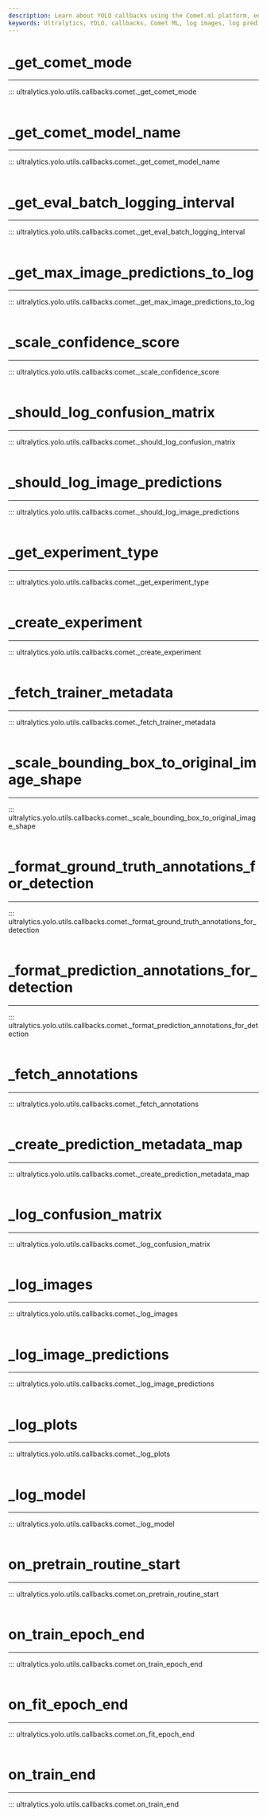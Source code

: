 ```yaml
---
description: Learn about YOLO callbacks using the Comet.ml platform, enhancing object detection training and testing with custom logging and visualizations.
keywords: Ultralytics, YOLO, callbacks, Comet ML, log images, log predictions, log plots, fetch metadata, fetch annotations, create experiment data, format experiment data
---
```


# _get_comet_mode
---
::: ultralytics.yolo.utils.callbacks.comet._get_comet_mode
<br><br>

# _get_comet_model_name
---
::: ultralytics.yolo.utils.callbacks.comet._get_comet_model_name
<br><br>

# _get_eval_batch_logging_interval
---
::: ultralytics.yolo.utils.callbacks.comet._get_eval_batch_logging_interval
<br><br>

# _get_max_image_predictions_to_log
---
::: ultralytics.yolo.utils.callbacks.comet._get_max_image_predictions_to_log
<br><br>

# _scale_confidence_score
---
::: ultralytics.yolo.utils.callbacks.comet._scale_confidence_score
<br><br>

# _should_log_confusion_matrix
---
::: ultralytics.yolo.utils.callbacks.comet._should_log_confusion_matrix
<br><br>

# _should_log_image_predictions
---
::: ultralytics.yolo.utils.callbacks.comet._should_log_image_predictions
<br><br>

# _get_experiment_type
---
::: ultralytics.yolo.utils.callbacks.comet._get_experiment_type
<br><br>

# _create_experiment
---
::: ultralytics.yolo.utils.callbacks.comet._create_experiment
<br><br>

# _fetch_trainer_metadata
---
::: ultralytics.yolo.utils.callbacks.comet._fetch_trainer_metadata
<br><br>

# _scale_bounding_box_to_original_image_shape
---
::: ultralytics.yolo.utils.callbacks.comet._scale_bounding_box_to_original_image_shape
<br><br>

# _format_ground_truth_annotations_for_detection
---
::: ultralytics.yolo.utils.callbacks.comet._format_ground_truth_annotations_for_detection
<br><br>

# _format_prediction_annotations_for_detection
---
::: ultralytics.yolo.utils.callbacks.comet._format_prediction_annotations_for_detection
<br><br>

# _fetch_annotations
---
::: ultralytics.yolo.utils.callbacks.comet._fetch_annotations
<br><br>

# _create_prediction_metadata_map
---
::: ultralytics.yolo.utils.callbacks.comet._create_prediction_metadata_map
<br><br>

# _log_confusion_matrix
---
::: ultralytics.yolo.utils.callbacks.comet._log_confusion_matrix
<br><br>

# _log_images
---
::: ultralytics.yolo.utils.callbacks.comet._log_images
<br><br>

# _log_image_predictions
---
::: ultralytics.yolo.utils.callbacks.comet._log_image_predictions
<br><br>

# _log_plots
---
::: ultralytics.yolo.utils.callbacks.comet._log_plots
<br><br>

# _log_model
---
::: ultralytics.yolo.utils.callbacks.comet._log_model
<br><br>

# on_pretrain_routine_start
---
::: ultralytics.yolo.utils.callbacks.comet.on_pretrain_routine_start
<br><br>

# on_train_epoch_end
---
::: ultralytics.yolo.utils.callbacks.comet.on_train_epoch_end
<br><br>

# on_fit_epoch_end
---
::: ultralytics.yolo.utils.callbacks.comet.on_fit_epoch_end
<br><br>

# on_train_end
---
::: ultralytics.yolo.utils.callbacks.comet.on_train_end
<br><br>
